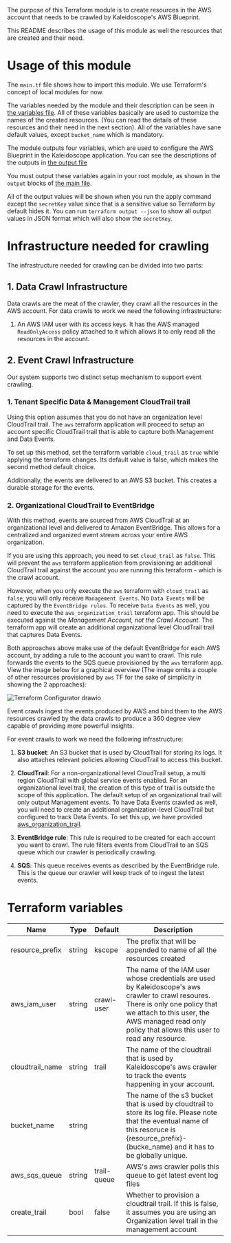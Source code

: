 The purpose of this Terraform module is to create resources in the AWS account that needs to be crawled by Kaleidoscope's AWS Blueprint.

This README describes the usage of this module as well the resources that are created and their need.

# Usage of this module

The ```main.tf``` file shows how to import this module. We use Terraform's concept of local modules for now.

The variables needed by the module and their description can be seen in [the variables file](./kscope_crawl/variables.tf). All of these variables basically are used to customize the names of the created resources. (You can read the details of these resources and their need in the next section). All of the variables have sane default values, except ```bucket_name``` which is mandatory.

The module outputs four variables, which are used to configure the AWS Blueprint in the Kaleidoscope application. You can see the descriptions of the outputs in [the output file](./kscope_crawl/output.tf)

You must output these variables again in your root module, as shown in the ```output``` blocks of [the main file](./main.tf). 

All of the output values will be shown when you run the apply command except the ```secretKey``` value since that is a sensitive value so Terraform by default hides it. You can run ```terraform output --json``` to show all output values in JSON format which will also show the ```secretKey```.

# Infrastructure needed for crawling
The infrastructure needed for crawling can be divided into two parts:

## 1. Data Crawl Infrastructure
Data crawls are the meat of the crawler, they crawl all the resources in the AWS account. For data crawls to work we need the following infrastructure:

1. An AWS IAM user with its access keys. It has the AWS managed `ReadOnlyAccess` policy attached to it which allows it to only read all the resources in the account.

## 2. Event Crawl Infrastructure

Our system supports two distinct setup mechanism to support event crawling.

### 1. Tenant Specific Data & Management CloudTrail trail

Using this option assumes that you do not have an organization level CloudTrail trail. The `aws` terraform application will proceed to setup an account specific CloudTrail trail that is able to capture both Management and Data Events.

To set up this method, set the terraform variable `cloud_trail` as `true` while applying the terraform changes. Its default value is false, which makes the second method default choice.

Additionally, the events are delivered to an AWS S3 bucket. This creates a durable storage for the events.

### 2. Organizational CloudTrail to EventBridge

With this method, events are sourced from AWS CloudTrail at an organizational level and delivered to Amazon EventBridge. This allows for a centralized and organized event stream across your entire AWS organization.

If you are using this approach, you need to set `cloud_trail` as `false`. This will prevent the `aws` terraform application from provisioning an additional CloudTrail trail against the account you are running this terraform - which is the crawl account.

However, when you only execute the `aws` terraform with `cloud_trail` as `false`, you will only receive `Management Events`. No `Data Events` will be captured by the `EventBridge rules`. To receive `Data Events` as well, you need to execute the `aws_organization_trail` terraform app. This should be executed against the *Management Account, not the Crawl Account*. The terraform app will create an additional organizational level CloudTrail trail that captures Data Events.

Both approaches above make use of the default EventBridge for each AWS account, by adding a rule to the account you want to crawl. This rule forwards the events to the SQS queue provisioned by the `aws` terraform app. View the image below for a graphical overview (The image omits a couple of other resources provisioned by `aws` TF for the sake of simplicity in showing the 2 approaches):

![Terraform Configurator drawio](https://github.com/Kaleidoscope-Inc/blueprint-configurator/assets/2979095/18ee9d76-c8c2-4871-984c-4e15133fae58)

Event crawls ingest the events produced by AWS and bind them to the AWS resources crawled by the data crawls to produce a 360 degree view capable of providing more powerful insights. 

For event crawls to work we need the following infrastructure:

1. **S3 bucket**: An S3 bucket that is used by CloudTrail for storing its logs. It also attaches relevant policies allowing CloudTrail to access this bucket.

2. **CloudTrail**: For a non-organizational level CloudTrail setup, a multi region CloudTrail with global service events enabled. For an organizational level trail, the creation of this type of trail is outside the scope of this application. The default setup of an organizational trail will only output Management events. To have Data Events crawled as well, you will need to create an additional organization-level CloudTrail but configured to track Data Events. To set this up, we have provided [aws_organization_trail](../aws_organization_trail).

3. **EventBridge rule**: This rule is required to be created for each account you want to crawl. The rule filters events from CloudTrail to an SQS queue which our crawler is periodically crawling.

4. **SQS**: This queue receives events as described by the EventBridge rule. This is the queue our crawler will keep track of to ingest the latest events.

# Terraform variables

| Name | Type | Default | Description |
|------|------|---------|-------------|
|resource_prefix|string|kscope|The prefix that will be appended to name of all the resources created|
|aws_iam_user|string|crawl-user|The name of the IAM user whose credentials are used by Kaleidoscope's aws crawler to crawl resoures. There is only one policy that we attach to this user, the AWS managed read only policy that allows this user to read any resource.|
|cloudtrail_name|string|trail|The name of the cloudtrail that is used by Kaleidoscope's aws crawler to track the events happening in your account.|
|bucket_name|string||The name of the s3 bucket that is used by cloudtrail to store its log file. Please note that the eventual name of this resoruce is {resource_prefix}-{bucke_name} and it has to be globally unique.|
|aws_sqs_queue|string|trail-queue|AWS's aws crawler polls this queue to get latest event log files|
|create_trail|bool|false|Whether to provision a cloudtrail trail. If this is false, it assumes you are using an Organization level trail in the management account|








